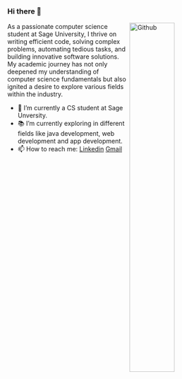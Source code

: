 ### Hi there 👋
 <img width="45%" align="right" alt="Github" src="https://i.ibb.co/PGb93VC/about-removebg-preview.png"/>
 <!--<img width="45%" align="right" alt="Github" src="https://i.ibb.co/0X4XqkM/man-works-computer-illustration-333239-259-removebg-preview.png" /> -->
As a passionate computer science student at Sage University, I thrive on writing efficient code, solving complex problems, automating tedious tasks, and building innovative software solutions. My academic journey has not only deepened my understanding of computer science fundamentals but also ignited a desire to explore various fields within the industry.


- 🔭 I’m currently a CS student at Sage Unversity.
- 📚 I’m currently exploring in different fields like java development, web development and app development.
- 📫 How to reach me: [Linkedin](https://www.linkedin.com/in/sanskar-gupta-317482250) [Gmail](mailto:sanskarg106@gmail.com)
<!-- - 👯 I’m looking for a software development internship. -->
<!--  [![GitHub Streak](https://github-readme-streak-stats.herokuapp.com?user=sanskargupta12&theme=vue-dark&date_format=M%20j%5B%2C%20Y%5D)](https://git.io/streak-stats)-->

